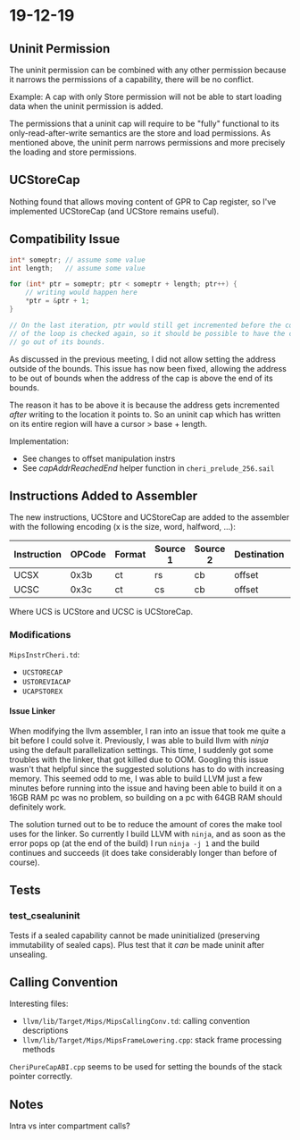 # 19-12-19

## Uninit Permission

The uninit permission can be combined with any other permission because it 
narrows the permissions of a capability, there will be no conflict.

Example:
A cap with only Store permission will not be able to start loading data
when the uninit permission is added.

The permissions that a uninit cap will require to be "fully" functional to its
only-read-after-write semantics are the store and load permissions. As mentioned
above, the uninit perm narrows permissions and more precisely the loading and store
permissions.

## UCStoreCap

Nothing found that allows moving content of GPR to Cap register, so I've implemented
UCStoreCap (and UCStore remains useful).

## Compatibility Issue

```c
int* someptr; // assume some value
int length;   // assume some value

for (int* ptr = someptr; ptr < someptr + length; ptr++) {
	// writing would happen here
	*ptr = &ptr + 1;
}

// On the last iteration, ptr would still get incremented before the condition
// of the loop is checked again, so it should be possible to have the cap
// go out of its bounds.
```

As discussed in the previous meeting, I did not allow setting the address outside of
the bounds. This issue has now been fixed, allowing the address to be out of bounds
when the address of the cap is above the end of its bounds.

The reason it has to be above it is because the address gets incremented _after_
writing to the location it points to. 
So an uninit cap which has written on its entire region 
will have a cursor > base + length.

Implementation: 

- See changes to offset manipulation instrs
- See _capAddrReachedEnd_ helper function in `cheri_prelude_256.sail`

## Instructions Added to Assembler

The new instructions, UCStore and UCStoreCap are added to the assembler
with the following encoding (x is the size, word, halfword, ...):

| Instruction | OPCode | Format | Source 1 | Source 2 | Destination | --- | x   |
| ----------- | ------ | ------ | -------- | -------- | ----------- | --- | --- |
| UCSX        | 0x3b   | ct     | rs       | cb       | offset      | 0x0 | x   |
| UCSC        | 0x3c   | ct     | cs       | cb       | offset      | /   | /   |

Where UCS is UCStore and UCSC is UCStoreCap.

### Modifications


`MipsInstrCheri.td`:

- `UCSTORECAP`
- `USTOREVIACAP`
- `UCAPSTOREX`

#### Issue Linker

When modifying the llvm assembler, I ran into an issue that took me quite a bit before I could solve it.
Previously, I was able to build llvm with _ninja_ using the default parallelization settings.
This time, I suddenly got some troubles with the linker, that got killed due to OOM.
Googling this issue wasn't that helpful since the suggested solutions has to do with increasing memory.
This seemed odd to me, I was able to build LLVM just a few minutes before running into the issue
and having been able to build it on a 16GB RAM pc was no problem, so building on a pc with 64GB RAM
should definitely work.

The solution turned out to be to reduce the amount of cores the make tool uses for the linker. 
So currently I build LLVM with `ninja`, and as soon as the error pops op (at the end of the build)
I run `ninja -j 1` and the build continues and succeeds (it does take considerably longer than 
before of course).

## Tests

### test_csealuninit

Tests if a sealed capability cannot be made uninitialized (preserving immutability of sealed caps).
Plus test that it _can_ be made uninit after unsealing.

## Calling Convention

Interesting files: 

- `llvm/lib/Target/Mips/MipsCallingConv.td`: calling convention descriptions
- `llvm/lib/Target/Mips/MipsFrameLowering.cpp`: stack frame processing methods

`CheriPureCapABI.cpp` seems to be used for setting the bounds of the stack pointer correctly.

## Notes

Intra vs inter compartment calls?
